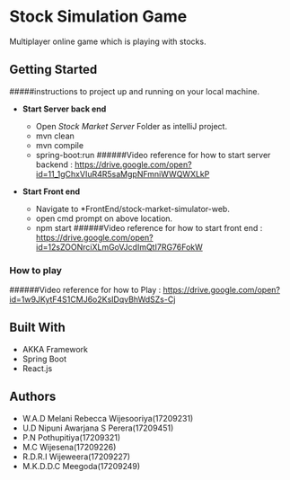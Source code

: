 # Stock Simulation Game

Multiplayer online game which is playing with stocks.

## Getting Started

#####instructions to project up and running on your local machine.

* **Start Server back end**
    * Open *Stock Market Server* Folder as intelliJ project.
    * mvn clean
    * mvn compile
    * spring-boot:run
######Video reference for how to start server backend : https://drive.google.com/open?id=11_1gChxVIuR4R5saMgpNFmniWWQWXLkP  

* **Start Front end**
    * Navigate to *FrontEnd/stock-market-simulator-web. 
    * open cmd prompt on above location.
    * npm start 
######Video reference for how to start front end : https://drive.google.com/open?id=12sZOONrciXLmGoVJcdImQtI7RG76FokW

### How to play

######Video reference for how to Play : https://drive.google.com/open?id=1w9JKytF4S1CMJ6o2KsIDqvBhWdSZs-Cj
 
 
## Built With

*  AKKA Framework
*  Spring Boot
*  React.js

## Authors

* W.A.D Melani Rebecca Wijesooriya(17209231)
* U.D Nipuni Awarjana S Perera(17209451) 
* P.N Pothupitiya(17209321) 
* M.C Wijesena(17209226)
* R.D.R.I Wijeweera(17209227)
* M.K.D.D.C Meegoda(17209249)                                                                                  
 